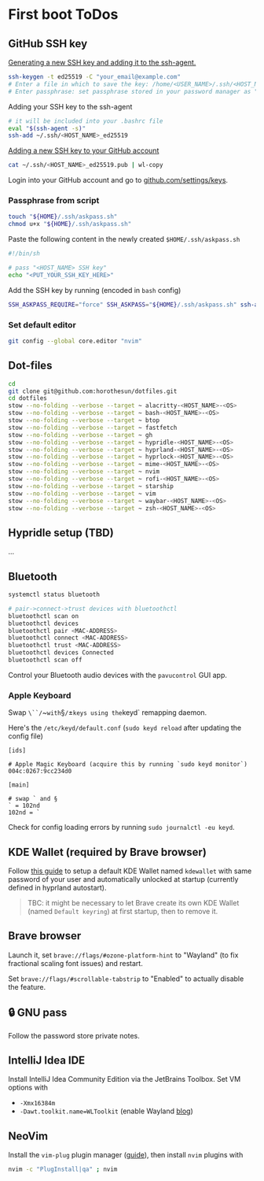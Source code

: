 # First boot ToDos

## GitHub SSH key

[Generating a new SSH key and adding it to the ssh-agent.](https://docs.github.com/en/authentication/connecting-to-github-with-ssh/generating-a-new-ssh-key-and-adding-it-to-the-ssh-agent?platform=linux)

```bash
ssh-keygen -t ed25519 -C "your_email@example.com"
# Enter a file in which to save the key: /home/<USER_NAME>/.ssh/<HOST_NAME>_ed25519 
# Enter passphrase: set passphrase stored in your password manager as "<HOST_NAME> SSH key"
```

Adding your SSH key to the ssh-agent

```bash
# it will be included into your .bashrc file
eval "$(ssh-agent -s)"
ssh-add ~/.ssh/<HOST_NAME>_ed25519 
```

[Adding a new SSH key to your GitHub account](https://docs.github.com/en/authentication/connecting-to-github-with-ssh/adding-a-new-ssh-key-to-your-github-account?platform=linux)

```bash
cat ~/.ssh/<HOST_NAME>_ed25519.pub | wl-copy
```

Login into your GitHub account and go to [github.com/settings/keys](https://github.com/settings/keys).

### Passphrase from script

```bash
touch "${HOME}/.ssh/askpass.sh"
chmod u+x "${HOME}/.ssh/askpass.sh"
```

Paste the following content in the newly created `$HOME/.ssh/askpass.sh`

```bash
#!/bin/sh

# pass "<HOST_NAME> SSH key"
echo "<PUT_YOUR_SSH_KEY_HERE>"
```

Add the SSH key by running (encoded in `bash` config)

```bash
SSH_ASKPASS_REQUIRE="force" SSH_ASKPASS="${HOME}/.ssh/askpass.sh" ssh-add "${HOME}/.ssh/<HOST_NAME>_ed25519 " &> /dev/null
```

### Set default editor

```bash
git config --global core.editor "nvim"
```

## Dot-files

```bash
cd
git clone git@github.com:horothesun/dotfiles.git
cd dotfiles
stow --no-folding --verbose --target ~ alacritty-<HOST_NAME>-<OS>
stow --no-folding --verbose --target ~ bash-<HOST_NAME>-<OS>
stow --no-folding --verbose --target ~ btop
stow --no-folding --verbose --target ~ fastfetch
stow --no-folding --verbose --target ~ gh
stow --no-folding --verbose --target ~ hypridle-<HOST_NAME>-<OS>
stow --no-folding --verbose --target ~ hyprland-<HOST_NAME>-<OS>
stow --no-folding --verbose --target ~ hyprlock-<HOST_NAME>-<OS>
stow --no-folding --verbose --target ~ mime-<HOST_NAME>-<OS>
stow --no-folding --verbose --target ~ nvim
stow --no-folding --verbose --target ~ rofi-<HOST_NAME>-<OS>
stow --no-folding --verbose --target ~ starship
stow --no-folding --verbose --target ~ vim
stow --no-folding --verbose --target ~ waybar-<HOST_NAME>-<OS>
stow --no-folding --verbose --target ~ zsh-<HOST_NAME>-<OS>
```

## Hypridle setup (TBD)

...

## Bluetooth

```bash
systemctl status bluetooth

# pair->connect->trust devices with bluetoothctl
bluetoothctl scan on
bluetoothctl devices
bluetoothctl pair <MAC-ADDRESS>
bluetoothctl connect <MAC-ADDRESS>
bluetoothctl trust <MAC-ADDRESS>
bluetoothctl devices Connected
bluetoothctl scan off
```

Control your Bluetooth audio devices with the `pavucontrol` GUI app.

### Apple Keyboard

Swap `\``/`~` with `§`/`±` keys using the `keyd` remapping daemon.

Here's the `/etc/keyd/default.conf` (`sudo keyd reload` after updating the config file)

```
[ids]

# Apple Magic Keyboard (acquire this by running `sudo keyd monitor`)
004c:0267:9cc234d0

[main]

# swap ` and §
` = 102nd
102nd = `
```

Check for config loading errors by running `sudo journalctl -eu keyd`.

## KDE Wallet (required by Brave browser)

Follow [this guide](https://wiki.archlinux.org/title/KDE_Wallet#Unlocking_KWallet_automatically_in_a_window_manager)
to setup a default KDE Wallet named `kdewallet` with same password of your user and automatically unlocked at startup
(currently defined in hyprland autostart).

> TBC: it might be necessary to let Brave create its own KDE Wallet (named `Default keyring`) at first startup, then to remove it.

## Brave browser

Launch it, set `brave://flags/#ozone-platform-hint` to "Wayland" (to fix fractional scaling font issues) and restart.

Set `brave://flags/#scrollable-tabstrip` to "Enabled" to actually disable the feature.

## 🔒 GNU pass

Follow the password store private notes.

## IntelliJ Idea IDE

Install IntelliJ Idea Community Edition via the JetBrains Toolbox. Set VM options with

- `-Xmx16384m`
- `-Dawt.toolkit.name=WLToolkit` (enable Wayland [blog](https://blog.jetbrains.com/platform/2024/07/wayland-support-preview-in-2024-2/))

## NeoVim

Install the `vim-plug` plugin manager ([guide](https://github.com/junegunn/vim-plug#neovim)), then install `nvim` plugins with

```bash
nvim -c "PlugInstall|qa" ; nvim
```
